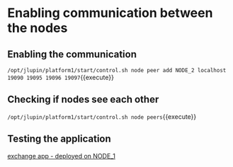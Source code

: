# Enabling communication between the nodes

## Enabling the communication

`/opt/jlupin/platform1/start/control.sh node peer add NODE_2 localhost 19090 19095 19096 19097`{{execute}}

## Checking if nodes see each other

`/opt/jlupin/platform1/start/control.sh node peers`{{execute}}

## Testing the application

[exchange app - deployed on NODE_1](https://[[HOST_SUBDOMAIN]]-8000-[[KATACODA_HOST]].environments.katacoda.com/exchange/)

